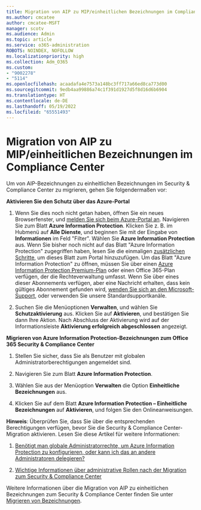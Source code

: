 ```yaml
---
title: Migration von AIP zu MIP/einheitlichen Bezeichnungen im Compliance Center
ms.author: cmcatee
author: cmcatee-MSFT
manager: scotv
ms.audience: Admin
ms.topic: article
ms.service: o365-administration
ROBOTS: NOINDEX, NOFOLLOW
ms.localizationpriority: high
ms.collection: Adm_O365
ms.custom:
- "9002278"
- "5114"
ms.openlocfilehash: acaadafa4e7573a148bc3ff717a66ed8ca773d00
ms.sourcegitcommit: 9edb4aa99886a74c1f391d1927d5f8d16d6b6904
ms.translationtype: HT
ms.contentlocale: de-DE
ms.lasthandoff: 05/19/2022
ms.locfileid: "65551493"
---
```

# <a name="migration-from-aip-to-mipunified-labeling-in-the-compliance-center"></a>Migration von AIP zu MIP/einheitlichen Bezeichnungen im Compliance Center

Um von AIP-Bezeichnungen zu einheitlichen Bezeichnungen im Security & Compliance Center zu migrieren, gehen Sie folgendermaßen vor:

**Aktivieren Sie den Schutz über das Azure-Portal**

1. Wenn Sie dies noch nicht getan haben, öffnen Sie ein neues Browserfenster, und [melden Sie sich beim Azure-Portal an](https://docs.microsoft.com/azure/information-protection/deploy-use/configure-policy#signing-in-to-the-azure-portal). Navigieren Sie zum Blatt **Azure Information Protection**. Klicken Sie z. B. im Hubmenü auf **Alle Dienste**, und beginnen Sie mit der Eingabe von **Informationen** im Feld "Filter". Wählen Sie **Azure Information Protection** aus. Wenn Sie bisher noch nicht auf das Blatt "Azure Information Protection" zugegriffen haben, lesen Sie die einmaligen [zusätzlichen Schritte](https://docs.microsoft.com/azure/information-protection/deploy-use/configure-policy#to-access-the-azure-information-protection-blade-for-the-first-time), um dieses Blatt zum Portal hinzuzufügen. Um das Blatt "Azure Information Protection" zu öffnen, müssen Sie über einen [Azure Information Protection Premium-Plan](https://azure.microsoft.com/solutions/information-protection/) oder einen Office 365-Plan verfügen, der die Rechteverwaltung umfasst. Wenn Sie über eines dieser Abonnements verfügen, aber eine Nachricht erhalten, dass kein gültiges Abonnement gefunden wird, [wenden Sie sich an den Microsoft-Support](https://docs.microsoft.com/azure/information-protection/get-started/information-support#to-contact-microsoft-support), oder verwenden Sie unsere Standardsupportkanäle.

2. Suchen Sie die Menüoptionen **Verwalten**, und wählen Sie **Schutzaktivierung** aus. Klicken Sie auf **Aktivieren**, und bestätigen Sie dann Ihre Aktion. Nach Abschluss der Aktivierung wird auf der Informationsleiste **Aktivierung erfolgreich abgeschlossen** angezeigt.

**Migrieren von Azure Information Protection-Bezeichnungen zum Office 365 Security & Compliance Center**

1. Stellen Sie sicher, dass Sie als Benutzer mit globalen Administratorberechtigungen angemeldet sind.

2. Navigieren Sie zum Blatt **Azure Information Protection**.

3. Wählen Sie aus der Menüoption **Verwalten** die Option **Einheitliche Bezeichnungen** aus.

4. Klicken Sie auf dem Blatt **Azure Information Protection – Einheitliche Bezeichnungen** auf **Aktivieren**, und folgen Sie den Onlineanweisungen.

**Hinweis**: Überprüfen Sie, dass Sie über die entsprechenden Berechtigungen verfügen, bevor Sie die Security & Compliance Center-Migration aktivieren. Lesen Sie diese Artikel für weitere Informationen:

1. [Benötigt man globale Administratorrechte, um Azure Information Protection zu konfigurieren, oder kann ich das an andere Administratoren delegieren?](https://docs.microsoft.com/azure/information-protection/faqs#do-you-need-to-be-a-global-admin-to-configure-azure-information-protection-or-can-i-delegate-to-other-administrators)

2. [Wichtige Informationen über administrative Rollen nach der Migration zum Security & Compliance Center](https://docs.microsoft.com/azure/information-protection/configure-policy-migrate-labels#important-information-about-administrative-roles)

Weitere Informationen über die Migration von AIP zu einheitlichen Bezeichnungen zum Security & Compliance Center finden Sie unter [Migrieren von Bezeichnungen](https://docs.microsoft.com/azure/information-protection/configure-policy-migrate-labels).
